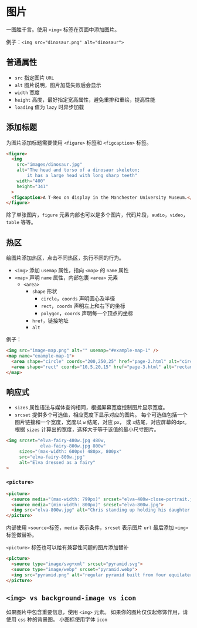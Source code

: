 # 图片

一图胜千言。使用 `<img>` 标签在页面中添加图片。

例子：`<img src="dinosaur.png" alt="dinosaur">`

## 普通属性

* `src` 指定图片 `URL`
* `alt` 图片说明，图片加载失败后会显示
* `width` 宽度
* `height` 高度，最好指定宽高属性，避免重排和重绘，提高性能
* `loading` 值为 `lazy` 时异步加载

## 添加标题

为图片添加标题需要使用 `<figure>` 标签和 `<figcaption>` 标签。

```html
<figure>
  <img
    src="images/dinosaur.jpg"
    alt="The head and torso of a dinosaur skeleton;
        it has a large head with long sharp teeth"
    width="400"
    height="341"
  >
  <figcaption>A T-Rex on display in the Manchester University Museum.</figcaption>
</figure>
```

除了单张图片，`figure` 元素内部也可以是多个图片，代码片段，`audio`，`video`，`table` 等等。

## 热区

给图片添加热区，点击不同热区，执行不同的行为。

* `<img>` 添加 `usemap` 属性，指向 `<map>` 的 `name` 属性
* `<map>` 声明 `name` 属性，内部包裹 `<area>` 元素
  * `<area>`
    * `shape` 形状
      * `circle`，`coords` 声明圆心及半径
      * `rect`，`coords` 声明左上和右下的坐标
      * `polygon`，`coords` 声明每一个顶点的坐标
    * `href`，链接地址
    * `alt`

例子：

```html
<img src="image-map.png" alt="" usemap="#example-map-1" />
<map name="example-map-1">
  <area shape="circle" coords="200,250,25" href="page-2.html" alt="circle example">
  <area shape="rect" coords="10,5,20,15" href="page-3.html" alt="rectangle example">
</map>
```

## 响应式

* `sizes` 属性语法与媒体查询相同，根据屏幕宽度控制图片显示宽度。
* `srcset` 提供多个可选值，相应宽度下显示对应的图片。
每个可选值包括一个图片链接和一个宽度，宽度以 `w` 结尾，对应 `px`， 或 `x`结尾，对应屏幕的dpr。
根据 `sizes` 计算出的宽度，选择大于等于该值的最小尺寸图片。

```html
<img srcset="elva-fairy-480w.jpg 480w,
             elva-fairy-800w.jpg 800w"
     sizes="(max-width: 600px) 480px, 800px"
     src="elva-fairy-800w.jpg"
     alt="Elva dressed as a fairy"
>
```

### `<picture>`

```html
<picture>
  <source media="(max-width: 799px)" srcset="elva-480w-close-portrait.jpg">
  <source media="(min-width: 800px)" srcset="elva-800w.jpg">
  <img src="elva-800w.jpg" alt="Chris standing up holding his daughter Elva">
</picture>
```

内部使用 `<source>`标签，`media` 表示条件，`srcset` 表示图片 `url`
最后添加 `<img>` 标签做替补。

`<picture>` 标签也可以给有兼容性问题的图片添加替补

```html
<picture>
  <source type="image/svg+xml" srcset="pyramid.svg">
  <source type="image/webp" srcset="pyramid.webp">
  <img src="pyramid.png" alt="regular pyramid built from four equilateral triangles">
</picture>
```

## `<img> vs background-image vs icon`

如果图片中包含重要信息，使用 `<img>` 元素。
如果你的图片仅仅起修饰作用，请使用 `css` 种的背景图。
小图标使用字体 `icon`
